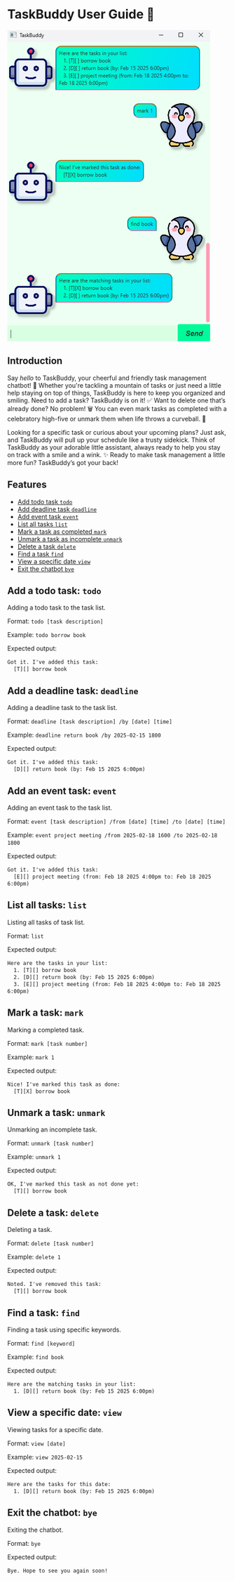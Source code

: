 # TaskBuddy User Guide 🤖

![This is the product](Ui.png)

## Introduction
Say _hello_ to TaskBuddy, your cheerful and friendly task management chatbot! 🌟 Whether you're tackling a mountain of tasks or just need a little help staying on top of things, TaskBuddy is here to keep you organized and smiling. Need to add a task? TaskBuddy is on it! ✅ Want to delete one that’s already done? No problem! 🗑️ You can even mark tasks as completed with a celebratory high-five or unmark them when life throws a curveball. 💫

Looking for a specific task or curious about your upcoming plans? Just ask, and TaskBuddy will pull up your schedule like a trusty sidekick. Think of TaskBuddy as your adorable little assistant, always ready to help you stay on track with a smile and a wink. ✨ Ready to make task management a little more fun? TaskBuddy’s got your back!

## Features
- [Add todo task `todo`](#todo)
- [Add deadline task `deadline`](#deadline)
- [Add event task `event`](#event)
- [List all tasks `list`](#list)
- [Mark a task as completed `mark`](#mark)
- [Unmark a task as incomplete `unmark`](#unmark)
- [Delete a task `delete`](#delete)
- [Find a task `find`](#find)
- [View a specific date `view`](#view)
- [Exit the chatbot `bye`](#bye)

<a id="todo"></a>
## Add a todo task: `todo`
Adding a todo task to the task list.

Format: `todo [task description]`

Example: `todo borrow book`

Expected output:
```
Got it. I've added this task:
  [T][] borrow book
```

<a id="deadline"></a>
## Add a deadline task: `deadline`
Adding a deadline task to the task list.

Format: `deadline [task description] /by [date] [time]`

Example: `deadline return book /by 2025-02-15 1800`

Expected output:
```
Got it. I've added this task:
  [D][] return book (by: Feb 15 2025 6:00pm)
```

<a id="event"></a>
## Add an event task: `event`
Adding an event task to the task list.

Format: `event [task description] /from [date] [time] /to [date] [time]`

Example: `event project meeting /from 2025-02-18 1600 /to 2025-02-18 1800`

Expected output:
```
Got it. I've added this task:
  [E][] project meeting (from: Feb 18 2025 4:00pm to: Feb 18 2025 6:00pm)
```

<a id="list"></a>
## List all tasks: `list`
Listing all tasks of task list.

Format: `list`

Expected output:

```
Here are the tasks in your list:
  1. [T][] borrow book
  2. [D][] return book (by: Feb 15 2025 6:00pm)
  3. [E][] project meeting (from: Feb 18 2025 4:00pm to: Feb 18 2025 6:00pm)
```

<a id="mark"></a>
## Mark a task: `mark`
Marking a completed task.

Format: `mark [task number]`

Example: `mark 1`

Expected output:
```
Nice! I've marked this task as done:
  [T][X] borrow book
```

<a id="unmark"></a>
## Unmark a task: `unmark`
Unmarking an incomplete task.

Format: `unmark [task number]`

Example: `unmark 1`

Expected output:
```
OK, I've marked this task as not done yet:
  [T][] borrow book
```

<a id="delete"></a>
## Delete a task: `delete`
Deleting a task.

Format: `delete [task number]`

Example: `delete 1`

Expected output:
```
Noted. I've removed this task:
  [T][] borrow book
```

<a id="find"></a>
## Find a task: `find`
Finding a task using specific keywords.

Format: `find [keyword]`

Example: `find book`

Expected output:

```
Here are the matching tasks in your list:
  1. [D][] return book (by: Feb 15 2025 6:00pm)
```

<a id="view"></a>
## View a specific date: `view`
Viewing tasks for a specific date.

Format: `view [date]`

Example: `view 2025-02-15`

Expected output:
```
Here are the tasks for this date:
  1. [D][] return book (by: Feb 15 2025 6:00pm)
```

<a id="bye"></a>
## Exit the chatbot: `bye`
Exiting the chatbot.

Format: `bye`

Expected output:
```
Bye. Hope to see you again soon!
```

